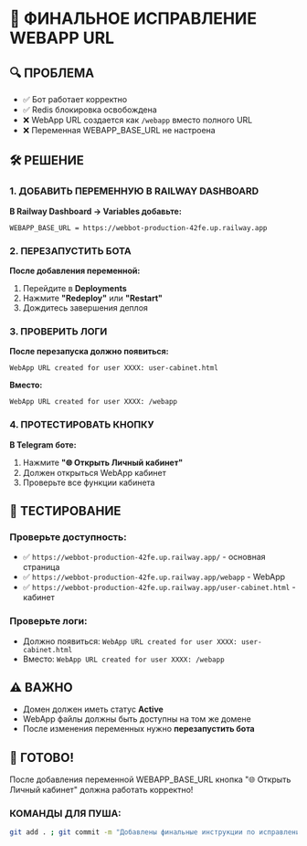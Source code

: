 # 🚨 ФИНАЛЬНОЕ ИСПРАВЛЕНИЕ WEBAPP URL

## 🔍 ПРОБЛЕМА
- ✅ Бот работает корректно
- ✅ Redis блокировка освобождена
- ❌ WebApp URL создается как `/webapp` вместо полного URL
- ❌ Переменная WEBAPP_BASE_URL не настроена

## 🛠️ РЕШЕНИЕ

### 1. ДОБАВИТЬ ПЕРЕМЕННУЮ В RAILWAY DASHBOARD

**В Railway Dashboard → Variables добавьте:**
```
WEBAPP_BASE_URL = https://webbot-production-42fe.up.railway.app
```

### 2. ПЕРЕЗАПУСТИТЬ БОТА

**После добавления переменной:**
1. Перейдите в **Deployments**
2. Нажмите **"Redeploy"** или **"Restart"**
3. Дождитесь завершения деплоя

### 3. ПРОВЕРИТЬ ЛОГИ

**После перезапуска должно появиться:**
```
WebApp URL created for user XXXX: user-cabinet.html
```
**Вместо:**
```
WebApp URL created for user XXXX: /webapp
```

### 4. ПРОТЕСТИРОВАТЬ КНОПКУ

**В Telegram боте:**
1. Нажмите **"🌐 Открыть Личный кабинет"**
2. Должен открыться WebApp кабинет
3. Проверьте все функции кабинета

## 🧪 ТЕСТИРОВАНИЕ

### Проверьте доступность:
- ✅ `https://webbot-production-42fe.up.railway.app/` - основная страница
- ✅ `https://webbot-production-42fe.up.railway.app/webapp` - WebApp
- ✅ `https://webbot-production-42fe.up.railway.app/user-cabinet.html` - кабинет

### Проверьте логи:
- Должно появиться: `WebApp URL created for user XXXX: user-cabinet.html`
- Вместо: `WebApp URL created for user XXXX: /webapp`

## ⚠️ ВАЖНО

- Домен должен иметь статус **Active**
- WebApp файлы должны быть доступны на том же домене
- После изменения переменных нужно **перезапустить бота**

## 🚀 ГОТОВО!

После добавления переменной WEBAPP_BASE_URL кнопка "🌐 Открыть Личный кабинет" должна работать корректно!

### КОМАНДЫ ДЛЯ ПУША:
```bash
git add . ; git commit -m "Добавлены финальные инструкции по исправлению WebApp URL" ; git push origin main
```
